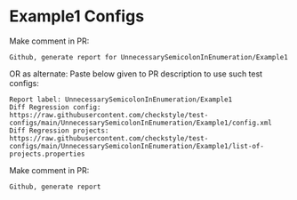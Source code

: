 # Example1 Configs
Make comment in PR:
```
Github, generate report for UnnecessarySemicolonInEnumeration/Example1
```
OR as alternate:
Paste below given to PR description to use such test configs:
```
Report label: UnnecessarySemicolonInEnumeration/Example1
Diff Regression config: https://raw.githubusercontent.com/checkstyle/test-configs/main/UnnecessarySemicolonInEnumeration/Example1/config.xml
Diff Regression projects: https://raw.githubusercontent.com/checkstyle/test-configs/main/UnnecessarySemicolonInEnumeration/Example1/list-of-projects.properties
```
Make comment in PR:
```
Github, generate report
```
